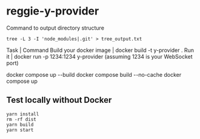 # reggie-y-provider
Command to output directory structure
```
tree -L 3 -I 'node_modules|.git' > tree_output.txt
```

Task | Command
Build your docker image | docker build -t y-provider .
Run it | docker run -p 1234:1234 y-provider (assuming 1234 is your WebSocket port)

docker compose up --build
docker compose build --no-cache
docker compose up

## Test locally without Docker
```
yarn install
rm -rf dist
yarn build
yarn start
```


